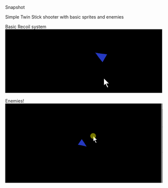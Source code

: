 Snapshot

Simple Twin Stick shooter with basic sprites and enemies

Basic Recoil system
![alt text](https://github.com/IterateFailIterateFail/SnapShot/blob/master/recoil.gif)

Enemies!
![alt text](https://github.com/IterateFailIterateFail/SnapShot/blob/master/enemy.gif)